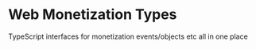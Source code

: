 # Web Monetization Types

TypeScript interfaces for monetization events/objects etc all in one place
